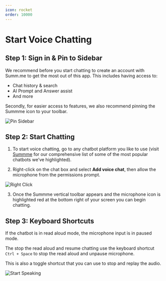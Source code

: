 ```yaml
---
icon: rocket
order: 10000
---
```

# Start Voice Chatting


## Step 1: Sign in & Pin to Sidebar

We recommend before you start chatting to create an account with Summ.me to get the most out of this app. This includes having access to:
- Chat history & search
- AI Prompt and Answer assist
- And more

Secondly, for easier access to features, we also recommend pinning the Summme icon to your toolbar.

![Pin Sidebar](https://cdn.summ.me/guide/pin-sidebar.png)

## Step 2: Start Chatting

1. To start voice chatting, go to any chatbot platform you like to use (visit [Summme](https://summ.me) for our comprehensive list of some of the most popular chatbots we’ve highlighted).

2. Right-click on the chat box and select **Add voice chat**, then allow the microphone from the permissions prompt.

![Right Click](https://cdn.summ.me/home/img/getting-started/step-1-right-click.png)

3. Once the Summme vertical toolbar appears and the microphone icon is highlighted red at the bottom right of your screen you can begin chatting.

## Step 3: Keyboard Shortcuts

If the chatbot is in read aloud mode, the microphone input is in paused mode. 

The stop the read aloud and resume chatting use the keyboard shortcut `Ctrl + Space` to stop the read aloud and unpause microphone. 

This is also a toggle shortcut that you can use to stop and replay the audio.

![Start Speaking](https://cdn.summ.me/home/img/getting-started/step-3-start-speaking-1.png)
